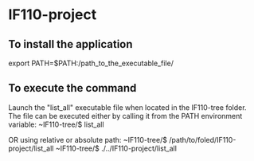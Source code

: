 # IF110-project

## To install the application

export PATH=$PATH:/path_to_the_executable_file/

## To execute the command
Launch the "list_all" executable file when located in the IF110-tree folder.
The file can be executed either by calling it from the PATH environment variable:
~IF110-tree/$ list_all


OR using relative or absolute path:
~IF110-tree/$ /path/to/foled/IF110-project/list_all
~IF110-tree/$ ./../IF110-project/list_all

